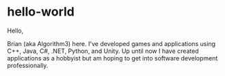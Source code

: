 # hello-world

Hello,

Brian (aka Algorithm3) here. I've developed games and applications using C++, Java, C#, .NET, Python, and Unity. Up until now I have created applications as a hobbyist but am hoping to get into software development professionally.
